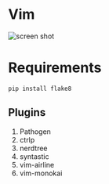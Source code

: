 # Vim 
![screen shot](https://cloud.githubusercontent.com/assets/1684999/5585916/d4e64924-90c4-11e4-9b2d-1c4caf320b82.png)

# Requirements

    pip install flake8


## Plugins

1. Pathogen
2. ctrlp
3. nerdtree
4. syntastic
5. vim-airline
6. vim-monokai
